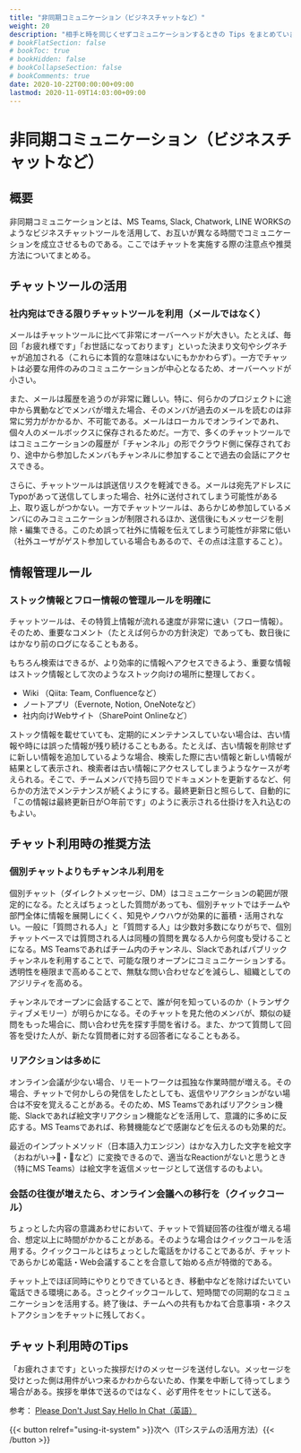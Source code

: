 ```yaml
---
title: "非同期コミュニケーション（ビジネスチャットなど）"
weight: 20
description: "相手と時を同じくせずコミュニケーションするときの Tips をまとめています。"
# bookFlatSection: false
# bookToc: true
# bookHidden: false
# bookCollapseSection: false
# bookComments: true
date: 2020-10-22T00:00:00+09:00
lastmod: 2020-11-09T14:03:00+09:00
---
```


# 非同期コミュニケーション（ビジネスチャットなど）

## 概要

非同期コミュニケーションとは、MS Teams, Slack, Chatwork, LINE WORKSのようなビジネスチャットツールを活用して、お互いが異なる時間でコミュニケーションを成立させるものである。ここではチャットを実施する際の注意点や推奨方法についてまとめる。

## チャットツールの活用

### 社内宛はできる限りチャットツールを利用（メールではなく）

メールはチャットツールに比べて非常にオーバーヘッドが大きい。たとえば、毎回「お疲れ様です」「お世話になっております」といった決まり文句やシグネチャが追加される（これらに本質的な意味はないにもかかわらず）。一方でチャットは必要な用件のみのコミュニケーションが中心となるため、オーバーヘッドが小さい。

また、メールは履歴を追うのが非常に難しい。特に、何らかのプロジェクトに途中から異動などでメンバが増えた場合、そのメンバが過去のメールを読むのは非常に労力がかかるか、不可能である。メールはローカルでオンラインであれ、個々人のメールボックスに保存されるためだ。一方で、多くのチャットツールではコミュニケーションの履歴が「チャンネル」の形でクラウド側に保存されており、途中から参加したメンバもチャンネルに参加することで過去の会話にアクセスできる。

さらに、チャットツールは誤送信リスクを軽減できる。メールは宛先アドレスにTypoがあって送信してしまった場合、社外に送付されてしまう可能性がある上、取り返しがつかない。一方でチャットツールは、あらかじめ参加しているメンバにのみコミュニケーションが制限されるほか、送信後にもメッセージを削除・編集できる。このため誤って社外に情報を伝えてしまう可能性が非常に低い（社外ユーザがゲスト参加している場合もあるので、その点は注意すること）。

## 情報管理ルール

### ストック情報とフロー情報の管理ルールを明確に

チャットツールは、その特質上情報が流れる速度が非常に速い（フロー情報）。そのため、重要なコメント（たとえば何らかの方針決定）であっても、数日後にはかなり前のログになることもある。

もちろん検索はできるが、より効率的に情報へアクセスできるよう、重要な情報はストック情報として次のようなストック向けの場所に整理しておく。

- Wiki （Qiita: Team, Confluenceなど）
- ノートアプリ（Evernote, Notion, OneNoteなど）
- 社内向けWebサイト（SharePoint Onlineなど）

ストック情報を載せていても、定期的にメンテナンスしていない場合は、古い情報や時には誤った情報が残り続けることもある。たとえば、古い情報を削除せずに新しい情報を追加しているような場合、検索した際に古い情報と新しい情報が結果として表示され、検索者は古い情報にアクセスしてしまうようなケースが考えられる。そこで、チームメンバで持ち回りでドキュメントを更新するなど、何らかの方法でメンテナンスが続くようにする。最終更新日と照らして、自動的に「この情報は最終更新日が○年前です」のように表示される仕掛けを入れ込むのもよい。

## チャット利用時の推奨方法

### 個別チャットよりもチャンネル利用を

個別チャット（ダイレクトメッセージ、DM）はコミュニケーションの範囲が限定的になる。たとえばちょっとした質問があっても、個別チャットではチームや部門全体に情報を展開しにくく、知見やノウハウが効果的に蓄積・活用されない。一般に「質問される人」と「質問する人」は少数対多数になりがちで、個別チャットベースでは質問される人は同種の質問を異なる人から何度も受けることになる。MS Teamsであればチーム内のチャンネル、Slackであればパブリックチャンネルを利用することで、可能な限りオープンにコミュニケーションする。透明性を極限まで高めることで、無駄な問い合わせなどを減らし、組織としてのアジリティを高める。

チャンネルでオープンに会話することで、誰が何を知っているのか（トランザクティブメモリー）が明らかになる。そのチャットを見た他のメンバが、類似の疑問をもった場合に、問い合わせ先を探す手間を省ける。また、かつて質問して回答を受けた人が、新たな質問者に対する回答者になることもある。

### リアクションは多めに

オンライン会議が少ない場合、リモートワークは孤独な作業時間が増える。その場合、チャットで何かしらの発信をしたとしても、返信やリアクションがない場合は不安を覚えることがある。そのため、MS Teamsであればリアクション機能、Slackであれば絵文字リアクション機能などを活用して、意識的に多めに反応する。MS Teamsであれば、称賛機能などで感謝などを伝えるのも効果的だ。

最近のインプットメソッド（日本語入力エンジン）はかな入力した文字を絵文字（おねがい→🙏・🙇など）に変換できるので、適当なReactionがないと思うとき（特にMS Teams）は絵文字を返信メッセージとして送信するのもよい。

### 会話の往復が増えたら、オンライン会議への移行を（クイックコール）

ちょっとした内容の意識あわせにおいて、チャットで質疑回答の往復が増える場合、想定以上に時間がかかることがある。そのような場合はクイックコールを活用する。クイックコールとはちょっとした電話をかけることであるが、チャットであらかじめ電話・Web会議することを合意して始める点が特徴的である。

チャット上でほぼ同時にやりとりできているとき、移動中などを除けばたいてい電話できる環境にある。さっとクイックコールして、短時間での同期的なコミュニケーションを活用する。終了後は、チームへの共有もかねて合意事項・ネクストアクションをチャットに残しておく。

## チャット利用時のTips

「お疲れさまです」といった挨拶だけのメッセージを送付しない。メッセージを受けとった側は用件がいつ来るかわからないため、作業を中断して待ってしまう場合がある。挨拶を単体で送るのではなく、必ず用件をセットにして送る。

参考： [Please Don't Just Say Hello In Chat（英語）](https://sbmueller.github.io/nohello/)


{{< button relref="using-it-system" >}}次へ（ITシステムの活用方法）{{< /button >}}
